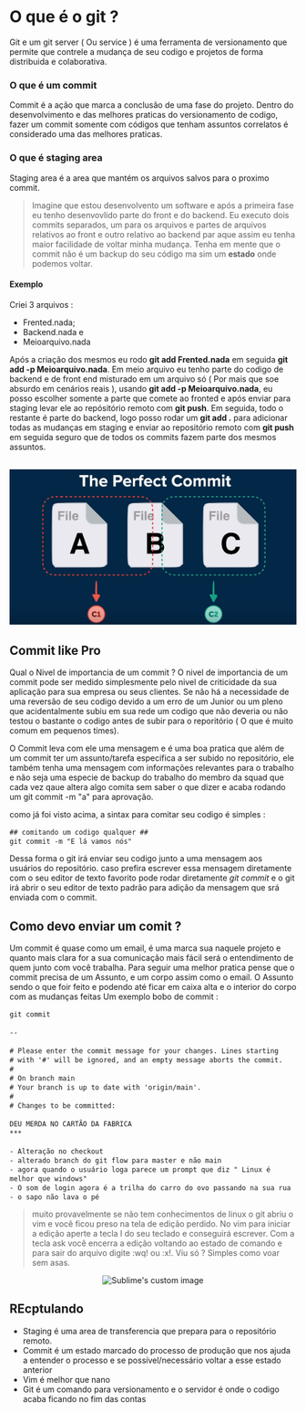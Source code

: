 # O que é o git ?

Git e um git server ( Ou service ) é uma ferramenta de versionamento que permite que contrele a mudança de seu codigo e projetos de forma distribuida e colaborativa.


### O que é um commit

Commit é a ação que marca a conclusão de uma fase do projeto.
Dentro do desenvolvimento e das melhores praticas do versionamento de codigo, fazer um commit somente com códigos que tenham assuntos correlatos
é considerado uma das melhores praticas.

### O que é staging area 

Staging area é a area que mantém os arquivos salvos para o proximo commit.

> Imagine que estou desenvolvento um software e após a primeira fase eu tenho desenvovlido parte do front e do backend.
Eu executo dois commits separados, um para os arquivos e partes de arquivos relativos ao front e outro relativo ao backend par aque assim eu tenha maior facilidade de voltar minha mudança. Tenha em mente que o commit não é um backup do seu código ma sim um **estado** onde podemos voltar.  

#### Exemplo

Criei 3 arquivos :

- Frented.nada; 
- Backend.nada e
- Meioarquivo.nada

Após a criação dos mesmos eu rodo **git add Frented.nada** em seguida **git add -p Meioarquivo.nada**. Em meio arquivo eu tenho parte do codigo de backend e de front end misturado em um arquivo só ( Por mais que soe absurdo em cenários reais ), usando **git add -p Meioarquivo.nada**, eu posso escolher somente a parte que comete ao fronted e após enviar para staging levar ele ao repósitório remoto com **git push**. Em seguida, todo o restante é parte do backend, logo posso rodar um **git add .** para adicionar todas as mudanças em staging e enviar ao repositório remoto com **git push** em seguida seguro que de todos os commits fazem parte dos mesmos assuntos.
</br>
</br>
<p align="center">


<img src="https://github.com/rosthansilva/HowToGit/blob/main/img/commit.png" alt="Sublime's custom image"/>

</p>


## Commit like Pro

Qual o Nivel de importancia de um commit ?
O nivel de importancia de um commit pode ser medido simplesmente pelo nivel de criticidade da sua aplicação para sua empresa ou seus clientes.
Se não há a necessidade de uma reversão de seu codigo devido a um erro de um Junior ou um pleno que acidentalmente subiu em sua rede um codigo que não deveria ou não testou o bastante o codigo antes de subir para o reporitório ( O que é muito comum em pequenos times).

O Commit leva com ele uma mensagem e é uma boa pratica que além de um commit ter um assunto/tarefa especifica a ser subido no repositório, ele também tenha uma mensagem com informações relevantes para o trabalho e não seja uma especie de backup do trabalho do membro da squad que cada vez qaue altera algo comita sem saber o que dizer e acaba rodando um git commit -m "a" para aprovação.

como já foi visto acima, a sintax para comitar seu codigo é simples :

```
## comitando um codigo qualquer ##
git commit -m "E lá vamos nós"
```

Dessa forma o git irá enviar seu codigo junto a uma mensagem aos usuários do repositório.
caso prefira escrever essa mensagem diretamente com o seu editor de texto favorito pode rodar diretamente *git commit*
e o git irá abrir o seu editor de texto padrão para adição da mensagem que srá enviada com o commit.


## Como devo enviar um comit ?

Um commit é quase como um email, é uma marca sua naquele projeto e quanto mais clara for a sua comunicação mais fácil será o entendimento de quem junto com você trabalha.
Para seguir uma melhor pratica pense que o commit precisa de um Assunto, e um corpo assim como o email. O Assunto sendo o que foir feito e podendo até ficar em caixa alta e o interior do corpo com as mudanças feitas
Um exemplo bobo de commit :

```
git commit 

-- 

# Please enter the commit message for your changes. Lines starting
# with '#' will be ignored, and an empty message aborts the commit.
#
# On branch main
# Your branch is up to date with 'origin/main'.
#
# Changes to be committed:

DEU MERDA NO CARTÃO DA FABRICA
***

- Alteração no checkout
- alterado branch do git flow para master e não main
- agora quando o usuário loga parece um prompt que diz " Linux é melhor que windows"
- O som de login agora é a trilha do carro do ovo passando na sua rua
- o sapo não lava o pé
```

> muito provavelmente se não tem conhecimentos de linux o git abriu o vim e você ficou preso na tela de edição perdido.
No vim para iniciar a edição aperte a tecla I do seu teclado e conseguirá escrever. Com a tecla ask você encerra a edição voltando ao estado de comando e para sair do arquivo digite :wq! ou :x!. Viu só ? Simples como voar sem asas.


<p align="center">


<img src="https://c.tenor.com/F3c-Uuu99jkAAAAC/here-we-go-woody-woodpecker.gif" alt="Sublime's custom image"/>

</p>




## REcptulando 

- Staging é uma area de transferencia que prepara para o repositório remoto.
- Commit é um estado marcado do processo de produção que nos ajuda a entender o processo e se possível/necessário voltar a esse estado anterior
- Vim é melhor que nano
- Git é um comando para versionamento e o servidor é onde o codigo acaba ficando no fim das contas